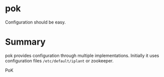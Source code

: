 pok
===

Configuration should be easy.


Summary
=======

pok provides configuration through multiple implementations. Initially it uses configuration files ```/etc/default/iplant``` or zookeeper.


PoK
